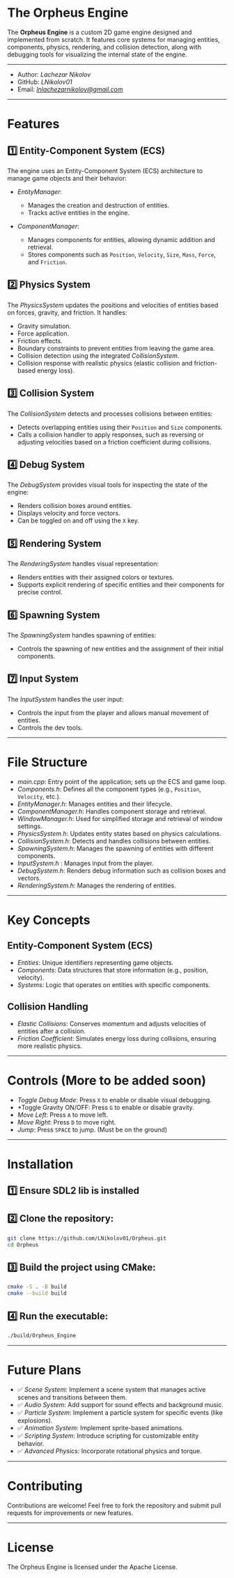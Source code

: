 # The Orpheus Engine

The **Orpheus Engine** is a custom 2D game engine designed and implemented from scratch. It features core systems for managing entities, components, physics, rendering, and collision detection, along with debugging tools for visualizing the internal state of the engine.

---

- Author: *Lachezar Nikolov*
- GitHub: *LNikolov01*
- Email: *lnlachezarnikolov@gmail.com*

---

# Features

## 1️⃣ Entity-Component System (ECS)
The engine uses an Entity-Component System (ECS) architecture to manage game objects and their behavior:

- *EntityManager*:
  - Manages the creation and destruction of entities.
  - Tracks active entities in the engine.

- *ComponentManager*:
  - Manages components for entities, allowing dynamic addition and retrieval.
  - Stores components such as `Position`, `Velocity`, `Size`, `Mass`, `Force`, and `Friction`.

## 2️⃣ Physics System
The *PhysicsSystem* updates the positions and velocities of entities based on forces, gravity, and friction. It handles:

- Gravity simulation.
- Force application.
- Friction effects.
- Boundary constraints to prevent entities from leaving the game area.
- Collision detection using the integrated *CollisionSystem*.
- Collision response with realistic physics (elastic collision and friction-based energy loss).

## 3️⃣ Collision System
The *CollisionSystem* detects and processes collisions between entities:

- Detects overlapping entities using their `Position` and `Size` components.
- Calls a collision handler to apply responses, such as reversing or adjusting velocities based on a friction coefficient during collisions.

## 4️⃣ Debug System
The *DebugSystem* provides visual tools for inspecting the state of the engine:

- Renders collision boxes around entities.
- Displays velocity and force vectors.
- Can be toggled on and off using the `X` key.

## 5️⃣ Rendering System
The *RenderingSystem* handles visual representation:

- Renders entities with their assigned colors or textures.
- Supports explicit rendering of specific entities and their components for precise control.

## 6️⃣ Spawning System
The *SpawningSystem* handles spawning of entities:

- Controls the spawning of new entities and the assignment of their initial components.

## 7️⃣ Input System
The *InputSystem* handles the user input:

- Controls the input from the player and allows manual movement of entities.
- Controls the dev tools.

---

# File Structure

- *main.cpp*: Entry point of the application; sets up the ECS and game loop.
- *Components.h*: Defines all the component types (e.g., `Position`, `Velocity`, etc.).
- *EntityManager.h*: Manages entities and their lifecycle.
- *ComponentManager.h*: Handles component storage and retrieval.
- *WindowManager.h*: Used for simplified storage and retrieval of window settings.
- *PhysicsSystem.h*: Updates entity states based on physics calculations.
- *CollisionSystem.h*: Detects and handles collisions between entities.
- *SpawningSystem.h*: Manages the spawning of entities with different components.
- *InputSystem.h* : Manages input from the player.
- *DebugSystem.h*: Renders debug information such as collision boxes and vectors.
- *RenderingSystem.h*: Manages the rendering of entities.

---

# Key Concepts

## Entity-Component System (ECS)
- *Entities*: Unique identifiers representing game objects.
- *Components*: Data structures that store information (e.g., position, velocity).
- *Systems*: Logic that operates on entities with specific components.

## Collision Handling
- *Elastic Collisions*: Conserves momentum and adjusts velocities of entities after a collision.
- *Friction Coefficient*: Simulates energy loss during collisions, ensuring more realistic physics.

---

# Controls (More to be added soon)

- *Toggle Debug Mode*: Press `X` to enable or disable visual debugging.
- *Toggle Gravity ON/OFF: Press `G` to enable or disable gravity.
- *Move Left*: Press `A` to move left.
- *Move Right*: Press `D` to move right.
- *Jump*: Press `SPACE` to jump. (Must be on the ground)

---

# Installation

## 1️⃣ Ensure SDL2 lib is installed

## 2️⃣ Clone the repository:
```bash
git clone https://github.com/LNikolov01/Orpheus.git
cd Orpheus
```

## 3️⃣ Build the project using CMake:
```bash
cmake -S . -B build
cmake --build build
```

## 4️⃣ Run the executable:
```bash
./build/Orpheus_Engine
```

---

# Future Plans

- ✅ *Scene System*: Implement a scene system that manages active scenes and transitions between them.
- ✅ *Audio System*: Add support for sound effects and background music.
- ✅ *Particle System*: Implement a particle system for specific events (like explosions).
- ✅ *Animation System*: Implement sprite-based animations.
- ✅ *Scripting System*: Introduce scripting for customizable entity behavior.
- ✅ *Advanced Physics*: Incorporate rotational physics and torque.

---

# Contributing

Contributions are welcome! Feel free to fork the repository and submit pull requests for improvements or new features.

---

# License
The Orpheus Engine is licensed under the Apache License.